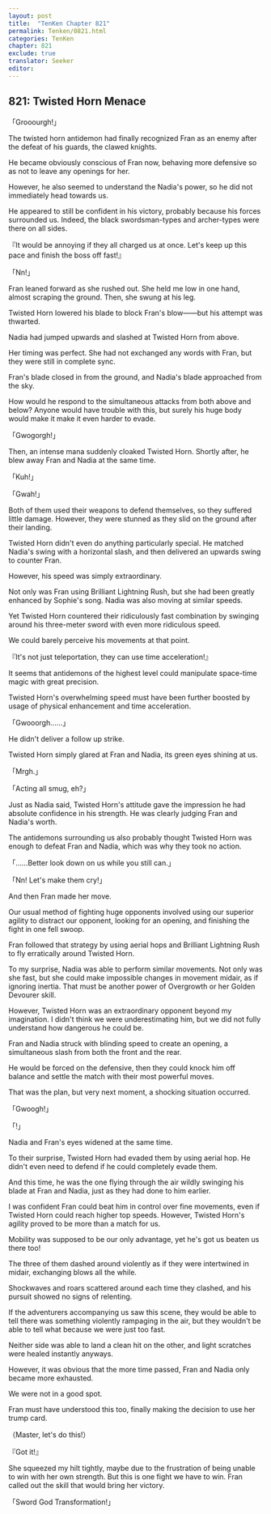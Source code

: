```yaml
---
layout: post
title:  "TenKen Chapter 821"
permalink: Tenken/0821.html
categories: TenKen
chapter: 821
exclude: true
translator: Seeker
editor: 
---
```

<h2 id="ch821">821: Twisted Horn Menace</h2>
<p>「Grooourgh!」</p>

<p>The twisted horn antidemon had finally recognized Fran as an enemy after the defeat of his guards, the clawed knights.</p>

<p>He became obviously conscious of Fran now, behaving more defensive so as not to leave any openings for her.</p>

<p>However, he also seemed to understand the Nadia's power, so he did not immediately head towards us.</p>

<p>He appeared to still be confident in his victory, probably because his forces surrounded us. Indeed, the black swordsman-types and archer-types were there on all sides.</p>

<p>『It would be annoying if they all charged us at once. Let's keep up this pace and finish the boss off fast!』</p>
<p>「Nn!」</p>

<p>Fran leaned forward as she rushed out. She held me low in one hand, almost scraping the ground. Then, she swung at his leg.</p>

<p>Twisted Horn lowered his blade to block Fran's blow――but his attempt was thwarted.</p>

<p>Nadia had jumped upwards and slashed at Twisted Horn from above.</p>

<p>Her timing was perfect. She had not exchanged any words with Fran, but they were still in complete sync.</p>

<p>Fran's blade closed in from the ground, and Nadia's blade approached from the sky.</p>

<p>How would he respond to the simultaneous attacks from both above and below? Anyone would have trouble with this, but surely his huge body would make it make it even harder to evade.</p>

<p>「Gwogorgh!」</p>

<p>Then, an intense mana suddenly cloaked Twisted Horn. Shortly after, he blew away Fran and Nadia at the same time.</p>

<p>「Kuh!」</p>
<p>「Gwah!」</p>

<p>Both of them used their weapons to defend themselves, so they suffered little damage. However, they were stunned as they slid on the ground after their landing.</p>

<p>Twisted Horn didn't even do anything particularly special. He matched Nadia's swing with a horizontal slash, and then delivered an upwards swing to counter Fran.</p>

<p>However, his speed was simply extraordinary.</p>

<p>Not only was Fran using Brilliant Lightning Rush, but she had been greatly enhanced by Sophie's song. Nadia was also moving at similar speeds.</p>

<p>Yet Twisted Horn countered their ridiculously fast combination by swinging around his three-meter sword with even more ridiculous speed.</p>

<p>We could barely perceive his movements at that point.</p>

<p>『It's not just teleportation, they can use time acceleration!』</p>

<p>It seems that antidemons of the highest level could manipulate space-time magic with great precision.</p>

<p>Twisted Horn's overwhelming speed must have been further boosted by usage of physical enhancement and time acceleration.</p>

<p>「Gwooorgh……」</p>

<p>He didn't deliver a follow up strike.</p>

<p>Twisted Horn simply glared at Fran and Nadia, its green eyes shining at us.</p>

<p>「Mrgh.」</p>
<p>「Acting all smug, eh?」</p>

<p>Just as Nadia said, Twisted Horn's attitude gave the impression he had absolute confidence in his strength. He was clearly judging Fran and Nadia's worth.</p>

<p>The antidemons surrounding us also probably thought Twisted Horn was enough to defeat Fran and Nadia, which was why they took no action.</p>

<p>「……Better look down on us while you still can.」</p>
<p>「Nn! Let's make them cry!」</p>

<p>And then Fran made her move.</p>

<p>Our usual method of fighting huge opponents involved using our superior agility to distract our opponent, looking for an opening, and finishing the fight in one fell swoop.</p>

<p>Fran followed that strategy by using aerial hops and Brilliant Lightning Rush to fly erratically around Twisted Horn.</p>

<p>To my surprise, Nadia was able to perform similar movements. Not only was she fast, but she could make impossible changes in movement midair, as if ignoring inertia. That must be another power of Overgrowth or her Golden Devourer skill.</p>

<p>However, Twisted Horn was an extraordinary opponent beyond my imagination. I didn't think we were underestimating him, but we did not fully understand how dangerous he could be.</p>

<p>Fran and Nadia struck with blinding speed to create an opening, a simultaneous slash from both the front and the rear.</p>

<p>He would be forced on the defensive, then they could knock him off balance and settle the match with their most powerful moves.</p>

<p>That was the plan, but very next moment, a shocking situation occurred.</p>

<p>「Gwoogh!」</p>
<p>「!」</p>

<p>Nadia and Fran's eyes widened at the same time.</p>

<p>To their surprise, Twisted Horn had evaded them by using aerial hop. He didn't even need to defend if he could completely evade them.</p>

<p>And this time, he was the one flying through the air wildly swinging his blade at Fran and Nadia, just as they had done to him earlier.</p>

<p>I was confident Fran could beat him in control over fine movements, even if Twisted Horn could reach higher top speeds. However, Twisted Horn's agility proved to be more than a match for us.</p>

<p>Mobility was supposed to be our only advantage, yet he's got us beaten us there too!</p>

<p>The three of them dashed around violently as if they were intertwined in midair, exchanging blows all the while.</p>

<p>Shockwaves and roars scattered around each time they clashed, and his pursuit showed no signs of relenting.</p>

<p>If the adventurers accompanying us saw this scene, they would be able to tell there was something violently rampaging in the air, but they wouldn't be able to tell what because we were just too fast.</p>

<p>Neither side was able to land a clean hit on the other, and light scratches were healed instantly anyways.</p>

<p>However, it was obvious that the more time passed, Fran and Nadia only became more exhausted.</p>

<p>We were not in a good spot.</p>

<p>Fran must have understood this too, finally making the decision to use her trump card.</p>

<p>（Master, let's do this!）</p>
<p>『Got it!』</p>

<p>She squeezed my hilt tightly, maybe due to the frustration of being unable to win with her own strength. But this is one fight we have to win. Fran called out the skill that would bring her victory.</p>

<p>「Sword God Transformation!」</p>



